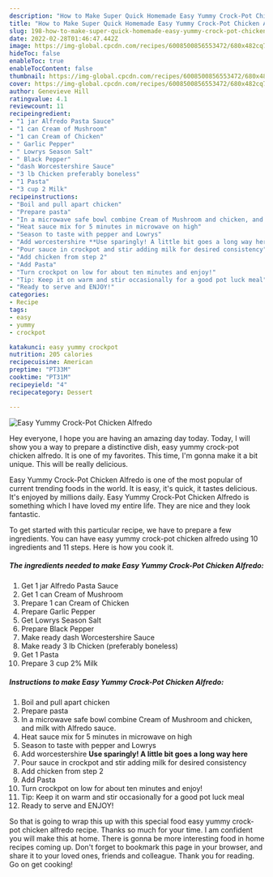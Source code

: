 ```yaml
---
description: "How to Make Super Quick Homemade Easy Yummy Crock-Pot Chicken Alfredo"
title: "How to Make Super Quick Homemade Easy Yummy Crock-Pot Chicken Alfredo"
slug: 198-how-to-make-super-quick-homemade-easy-yummy-crock-pot-chicken-alfredo
date: 2022-02-28T01:46:47.442Z
image: https://img-global.cpcdn.com/recipes/6008500856553472/680x482cq70/easy-yummy-crock-pot-chicken-alfredo-recipe-main-photo.jpg
hideToc: false
enableToc: true
enableTocContent: false
thumbnail: https://img-global.cpcdn.com/recipes/6008500856553472/680x482cq70/easy-yummy-crock-pot-chicken-alfredo-recipe-main-photo.jpg
cover: https://img-global.cpcdn.com/recipes/6008500856553472/680x482cq70/easy-yummy-crock-pot-chicken-alfredo-recipe-main-photo.jpg
author: Genevieve Hill
ratingvalue: 4.1
reviewcount: 11
recipeingredient:
- "1 jar Alfredo Pasta Sauce"
- "1 can Cream of Mushroom"
- "1 can Cream of Chicken"
- " Garlic Pepper"
- " Lowrys Season Salt"
- " Black Pepper"
- "dash Worcestershire Sauce"
- "3 lb Chicken preferably boneless"
- "1 Pasta"
- "3 cup 2 Milk"
recipeinstructions:
- "Boil and pull apart chicken"
- "Prepare pasta"
- "In a microwave safe bowl combine Cream of Mushroom and chicken, and milk with  Alfredo sauce."
- "Heat sauce mix for 5 minutes in microwave on high"
- "Season to taste with pepper and Lowrys"
- "Add worcestershire **Use sparingly! A little bit goes a long way here**"
- "Pour sauce in crockpot and stir adding milk for desired consistency"
- "Add chicken from step 2"
- "Add Pasta"
- "Turn crockpot on low for about ten minutes and enjoy!"
- "Tip: Keep it on warm and stir occasionally for a good pot luck meal"
- "Ready to serve and ENJOY!"
categories:
- Recipe
tags:
- easy
- yummy
- crockpot

katakunci: easy yummy crockpot 
nutrition: 205 calories
recipecuisine: American
preptime: "PT33M"
cooktime: "PT31M"
recipeyield: "4"
recipecategory: Dessert

---
```



![Easy Yummy Crock-Pot Chicken Alfredo](https://img-global.cpcdn.com/recipes/6008500856553472/680x482cq70/easy-yummy-crock-pot-chicken-alfredo-recipe-main-photo.jpg)

Hey everyone, I hope you are having an amazing day today. Today, I will show you a way to prepare a distinctive dish, easy yummy crock-pot chicken alfredo. It is one of my favorites. This time, I'm gonna make it a bit unique. This will be really delicious.



Easy Yummy Crock-Pot Chicken Alfredo is one of the most popular of current trending foods in the world. It is easy, it's quick, it tastes delicious. It's enjoyed by millions daily. Easy Yummy Crock-Pot Chicken Alfredo is something which I have loved my entire life. They are nice and they look fantastic.


To get started with this particular recipe, we have to prepare a few ingredients. You can have easy yummy crock-pot chicken alfredo using 10 ingredients and 11 steps. Here is how you cook it.

<!--inarticleads1-->

##### The ingredients needed to make Easy Yummy Crock-Pot Chicken Alfredo:

1. Get 1 jar Alfredo Pasta Sauce
1. Get 1 can Cream of Mushroom
1. Prepare 1 can Cream of Chicken
1. Prepare  Garlic Pepper
1. Get  Lowrys Season Salt
1. Prepare  Black Pepper
1. Make ready dash Worcestershire Sauce
1. Make ready 3 lb Chicken (preferably boneless)
1. Get 1 Pasta
1. Prepare 3 cup 2% Milk




<!--inarticleads2-->

##### Instructions to make Easy Yummy Crock-Pot Chicken Alfredo:

1. Boil and pull apart chicken
1. Prepare pasta
1. In a microwave safe bowl combine Cream of Mushroom and chicken, and milk with  Alfredo sauce.
1. Heat sauce mix for 5 minutes in microwave on high
1. Season to taste with pepper and Lowrys
1. Add worcestershire **Use sparingly! A little bit goes a long way here**
1. Pour sauce in crockpot and stir adding milk for desired consistency
1. Add chicken from step 2
1. Add Pasta
1. Turn crockpot on low for about ten minutes and enjoy!
1. Tip: Keep it on warm and stir occasionally for a good pot luck meal
1. Ready to serve and ENJOY!



So that is going to wrap this up with this special food easy yummy crock-pot chicken alfredo recipe. Thanks so much for your time. I am confident you will make this at home. There is gonna be more interesting food in home recipes coming up. Don't forget to bookmark this page in your browser, and share it to your loved ones, friends and colleague. Thank you for reading. Go on get cooking!
